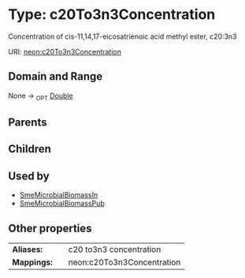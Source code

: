 
# Type: c20To3n3Concentration


Concentration of cis-11,14,17-eicosatrienoic acid methyl ester, c20:3n3

URI: [neon:c20To3n3Concentration](https://data.neonscience.org/c20To3n3Concentration)


## Domain and Range

None ->  <sub>OPT</sub> [Double](types/Double.md)

## Parents


## Children


## Used by

 * [SmeMicrobialBiomassIn](SmeMicrobialBiomassIn.md)
 * [SmeMicrobialBiomassPub](SmeMicrobialBiomassPub.md)

## Other properties

|  |  |  |
| --- | --- | --- |
| **Aliases:** | | c20 to3n3 concentration |
| **Mappings:** | | neon:c20To3n3Concentration |

